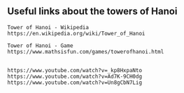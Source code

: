 ## Useful links about the towers of Hanoi
    
    Tower of Hanoi - Wikipedia
    https://en.wikipedia.org/wiki/Tower_of_Hanoi

    Tower of Hanoi - Game
    https://www.mathsisfun.com/games/towerofhanoi.html

## 

    https://www.youtube.com/watch?v=_kp8HxpaNto
    https://www.youtube.com/watch?v=Ad7K-9CH0dg
    https://www.youtube.com/watch?v=Un8gCbN7Lig